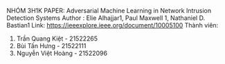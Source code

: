 NHÓM 3H1K
PAPER: Adversarial Machine Learning in Network Intrusion Detection Systems
Author :  Elie Alhajjar1, Paul Maxwell 1, Nathaniel D. Bastian1
Link: https://ieeexplore.ieee.org/document/10005100
Thành viên: 
1. Trần Quang Kiệt - 21522265
2. Bùi Tấn Hưng - 21522111
3. Nguyễn Việt Hoàng - 21522096
